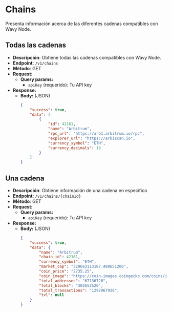 # Chains
Presenta información acerca de las diferentes cadenas compatibles con Wavy Node.

## Todas las cadenas
* **Descripción**: Obtiene todas las cadenas compatibles con Wavy Node. 
* **Endpoint**: `/v1/chains`
* **Método**: GET
* **Request:**
    * **Query params:**
        * `apiKey` (requerido): Tu API key
* **Response:**
    * **Body:** (JSON)
        ```json
        {
            "success": true,
            "data": [
                {
                    "id": 42161,
                    "name": "Arbitrum",
                    "rpc_url": "https://arb1.arbitrum.io/rpc",
                    "explorer_url": "https://arbiscan.io",
                    "currency_symbol": "ETH",
                    "currency_decimals": 18
                }
            ]
        }
        ```

## Una cadena
* **Descripción**: Obtiene información de una cadena en específico
* **Endpoint**: `/v1/chains/{chainId}`
* **Método**: GET
* **Request:**
    * **Query params:**
        * `apiKey` (requerido): Tu API key
* **Response:**
    * **Body:** (JSON)
        ```json
        {
            "success": true,
            "data": {
                "name": "Arbitrum",
                "chain_id": 42161,
                "currency_symbol": "ETH",
                "market_cap": "329663113187.488651200",
                "coin_price": "2735.25",
                "coin_image": "https://coin-images.coingecko.com/coins/images/279/small/ethereum.png?1696501628",
                "total_addresses": "67136720",
                "total_blocks": "302652520",
                "total_transactions": "1292967936",
                "tvl": null
            }
        }
        ```
